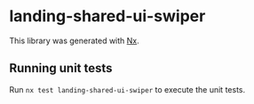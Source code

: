 # landing-shared-ui-swiper

This library was generated with [Nx](https://nx.dev).

## Running unit tests

Run `nx test landing-shared-ui-swiper` to execute the unit tests.
